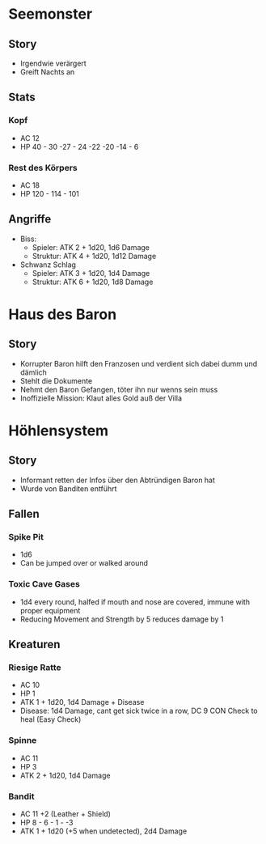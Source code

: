 # Seemonster
## Story
- Irgendwie verärgert
- Greift Nachts an
## Stats
### Kopf
- AC 12
- HP 40 - 30 -27 - 24 -22 -20 -14 - 6
### Rest des Körpers
- AC 18
- HP 120 - 114 - 101
## Angriffe
- Biss: 
	- Spieler: ATK 2 + 1d20, 1d6 Damage  
	- Struktur: ATK 4 + 1d20, 1d12 Damage  
- Schwanz Schlag
	- Spieler: ATK 3 + 1d20, 1d4 Damage  
	- Struktur: ATK 6 + 1d20, 1d8 Damage  
# Haus des Baron
## Story
- Korrupter Baron hilft den Franzosen und verdient sich dabei dumm und dämlich
- Stehlt die Dokumente 
- Nehmt den Baron Gefangen, töter ihn nur wenns sein muss
- Inoffizielle Mission: Klaut alles Gold auß der Villa
# Höhlensystem

## Story
- Informant retten der Infos über den Abtründigen Baron hat
- Wurde von Banditen entführt
## Fallen
### Spike Pit
- 1d6
- Can be jumped over or walked around
### Toxic Cave Gases
- 1d4 every round, halfed if mouth and nose are covered, immune with proper equipment
- Reducing Movement and Strength by 5 reduces damage by 1
## Kreaturen
### Riesige Ratte
- AC 10
- HP 1
- ATK 1 + 1d20, 1d4 Damage + Disease 
- Disease: 1d4 Damage, cant get sick twice in a row, DC 9 CON Check to heal (Easy Check)
### Spinne
- AC 11
- HP 3 
- ATK 2 + 1d20, 1d4 Damage
### Bandit
- AC 11 +2 (Leather + Shield)
- HP 8 -  6 - 1 - -3 
- ATK 1 + 1d20 (+5 when undetected), 2d4 Damage

